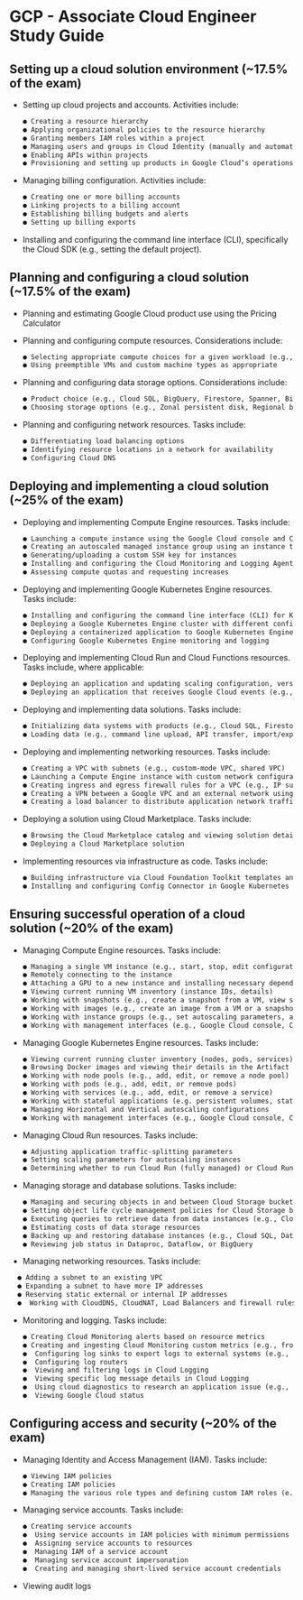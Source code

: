 # GCP - Associate Cloud Engineer Study Guide

## Setting up a cloud solution environment (~17.5% of the exam)

- Setting up cloud projects and accounts. Activities include:
  ```markdown
  ● Creating a resource hierarchy
  ● Applying organizational policies to the resource hierarchy
  ● Granting members IAM roles within a project
  ● Managing users and groups in Cloud Identity (manually and automated)
  ● Enabling APIs within projects
  ● Provisioning and setting up products in Google Cloud’s operations suite
  ```
- Managing billing configuration. Activities include:
  ```markdown
  ● Creating one or more billing accounts
  ● Linking projects to a billing account
  ● Establishing billing budgets and alerts
  ● Setting up billing exports
  ```
- Installing and configuring the command line interface (CLI), specifically the Cloud SDK (e.g., setting the default project).

## Planning and configuring a cloud solution (~17.5% of the exam)

- Planning and estimating Google Cloud product use using the Pricing Calculator
  
- Planning and configuring compute resources. Considerations include:
  ```markdown
  ● Selecting appropriate compute choices for a given workload (e.g., Compute Engine, Google Kubernetes Engine, Cloud Run, Cloud Functions)
  ● Using preemptible VMs and custom machine types as appropriate
  ```
- Planning and configuring data storage options. Considerations include:
  ```markdown
  ● Product choice (e.g., Cloud SQL, BigQuery, Firestore, Spanner, Bigtable)
  ● Choosing storage options (e.g., Zonal persistent disk, Regional balanced persistent disk, Standard, Nearline, Coldline, Archive)
  ```
- Planning and configuring network resources. Tasks include:
  ```markdown
  ● Differentiating load balancing options
  ● Identifying resource locations in a network for availability
  ● Configuring Cloud DNS

## Deploying and implementing a cloud solution (~25% of the exam)

- Deploying and implementing Compute Engine resources. Tasks include:
  ```markdown
  ● Launching a compute instance using the Google Cloud console and Cloud SDK (gcloud) (e.g., assign disks, availability policy, SSH keys)
  ● Creating an autoscaled managed instance group using an instance template
  ● Generating/uploading a custom SSH key for instances
  ● Installing and configuring the Cloud Monitoring and Logging Agent
  ● Assessing compute quotas and requesting increases
  ```
- Deploying and implementing Google Kubernetes Engine resources. Tasks include:
  ```markdown
  ● Installing and configuring the command line interface (CLI) for Kubernetes (kubectl)
  ● Deploying a Google Kubernetes Engine cluster with different configurations including AutoPilot, regional clusters, private clusters, etc.
  ● Deploying a containerized application to Google Kubernetes Engine
  ● Configuring Google Kubernetes Engine monitoring and logging
  ```
- Deploying and implementing Cloud Run and Cloud Functions resources. Tasks include, where applicable:
  ```markdown
  ● Deploying an application and updating scaling configuration, versions, and traffic splitting
  ● Deploying an application that receives Google Cloud events (e.g., Pub/Sub events, Cloud Storage object change notification events)
  ```
- Deploying and implementing data solutions. Tasks include:
  ```markdown
  ● Initializing data systems with products (e.g., Cloud SQL, Firestore, BigQuery, Spanner, Pub/Sub, Bigtable, Dataproc, Dataflow, Cloud Storage)
  ● Loading data (e.g., command line upload, API transfer, import/export, load data from Cloud Storage, streaming data to Pub/Sub)
  ```
- Deploying and implementing networking resources. Tasks include:
  ```markdown
  ● Creating a VPC with subnets (e.g., custom-mode VPC, shared VPC)
  ● Launching a Compute Engine instance with custom network configuration (e.g., internal-only IP address, Google private access, static external and private IP address, network tags)
  ● Creating ingress and egress firewall rules for a VPC (e.g., IP subnets, network tags, service accounts)
  ● Creating a VPN between a Google VPC and an external network using Cloud VPN
  ● Creating a load balancer to distribute application network traffic to an application (e.g., Global HTTP(S) load balancer, Global SSL Proxy load balancer, Global TCP Proxy load balancer, regional network load balancer, regional internal load balancer)
  ```
- Deploying a solution using Cloud Marketplace. Tasks include:
  ```markdown
  ● Browsing the Cloud Marketplace catalog and viewing solution details
  ● Deploying a Cloud Marketplace solution
  ```
- Implementing resources via infrastructure as code. Tasks include:
  ```markdown
  ● Building infrastructure via Cloud Foundation Toolkit templates and implementing best practices
  ● Installing and configuring Config Connector in Google Kubernetes Engine to create, update, delete, and secure resources
  ```
  
## Ensuring successful operation of a cloud solution (~20% of the exam)

- Managing Compute Engine resources. Tasks include:
  ```markdown
  ● Managing a single VM instance (e.g., start, stop, edit configuration, or delete an instance)
  ● Remotely connecting to the instance
  ● Attaching a GPU to a new instance and installing necessary dependencies
  ● Viewing current running VM inventory (instance IDs, details)
  ● Working with snapshots (e.g., create a snapshot from a VM, view snapshots, delete a snapshot)
  ● Working with images (e.g., create an image from a VM or a snapshot, view images, delete an image)
  ● Working with instance groups (e.g., set autoscaling parameters, assign instance template, create an instance template, remove instance group)
  ● Working with management interfaces (e.g., Google Cloud console, Cloud Shell, Cloud SDK)
  ```
- Managing Google Kubernetes Engine resources. Tasks include:
  ```markdown
  ● Viewing current running cluster inventory (nodes, pods, services)
  ● Browsing Docker images and viewing their details in the Artifact Registry
  ● Working with node pools (e.g., add, edit, or remove a node pool)
  ● Working with pods (e.g., add, edit, or remove pods)
  ● Working with services (e.g., add, edit, or remove a service)
  ● Working with stateful applications (e.g. persistent volumes, stateful sets)
  ● Managing Horizontal and Vertical autoscaling configurations
  ● Working with management interfaces (e.g., Google Cloud console, Cloud Shell, Cloud SDK, kubectl)
  ```
- Managing Cloud Run resources. Tasks include:
  ```markdown
  ● Adjusting application traffic-splitting parameters
  ● Setting scaling parameters for autoscaling instances
  ● Determining whether to run Cloud Run (fully managed) or Cloud Run for Anthos
  ```
- Managing storage and database solutions. Tasks include:
  ```markdown
  ● Managing and securing objects in and between Cloud Storage buckets
  ● Setting object life cycle management policies for Cloud Storage buckets
  ● Executing queries to retrieve data from data instances (e.g., Cloud SQL, BigQuery, Spanner, Datastore, Bigtable)
  ● Estimating costs of data storage resources
  ● Backing up and restoring database instances (e.g., Cloud SQL, Datastore)
  ● Reviewing job status in Dataproc, Dataflow, or BigQuery
  ```
- Managing networking resources. Tasks include:
```markdown
  ● Adding a subnet to an existing VPC
  ● Expanding a subnet to have more IP addresses
  ● Reserving static external or internal IP addresses
  ●  Working with CloudDNS, CloudNAT, Load Balancers and firewall rules
  ```
- Monitoring and logging. Tasks include:
  ```markdown
  ● Creating Cloud Monitoring alerts based on resource metrics
  ● Creating and ingesting Cloud Monitoring custom metrics (e.g., from applications or logs)
  ●  Configuring log sinks to export logs to external systems (e.g., on-premises or BigQuery)
  ●  Configuring log routers
  ●  Viewing and filtering logs in Cloud Logging
  ●  Viewing specific log message details in Cloud Logging
  ●  Using cloud diagnostics to research an application issue (e.g., viewing Cloud Trace data, using Cloud Debug to view an application point-in-time)
  ●  Viewing Google Cloud status
  ```

## Configuring access and security (~20% of the exam)

- Managing Identity and Access Management (IAM). Tasks include:
  ```markdown
  ● Viewing IAM policies
  ● Creating IAM policies
  ● Managing the various role types and defining custom IAM roles (e.g., primitive, predefined and custom)
  ```
- Managing service accounts. Tasks include:
  ```markdown
  ● Creating service accounts
  ●  Using service accounts in IAM policies with minimum permissions
  ●  Assigning service accounts to resources
  ●  Managing IAM of a service account
  ●  Managing service account impersonation
  ●  Creating and managing short-lived service account credentials
  ```
- Viewing audit logs

  
